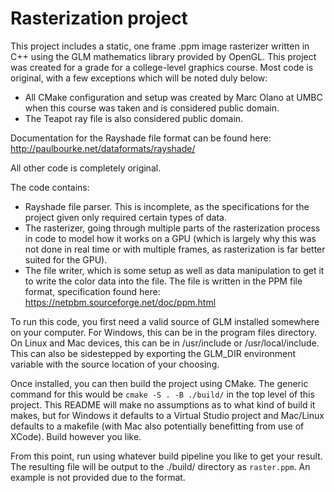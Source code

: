 # Rasterization project

This project includes a static, one frame .ppm image rasterizer written in C++ using the GLM mathematics library provided by OpenGL. This project was created for a grade for a college-level graphics course. Most code is original, with a few exceptions which will be noted duly below:

- All CMake configuration and setup was created by Marc Olano at UMBC when this course was taken and is considered public domain.
- The Teapot ray file is also considered public domain.

Documentation for the Rayshade file format can be found here: http://paulbourke.net/dataformats/rayshade/

All other code is completely original.

The code contains:
- Rayshade file parser. This is incomplete, as the specifications for the project given only required certain types of data.
- The rasterizer, going through multiple parts of the rasterization process in code to model how it works on a GPU (which is largely why this was not done in real time or with multiple frames, as rasterization is far better suited for the GPU).
- The file writer, which is some setup as well as data manipulation to get it to write the color data into the file. The file is written in the PPM file format, specification found here: https://netpbm.sourceforge.net/doc/ppm.html

To run this code, you first need a valid source of GLM installed somewhere on your computer. For Windows, this can be in the program files directory. On Linux and Mac devices, this can be in /usr/include or /usr/local/include. This can also be sidestepped by exporting the GLM_DIR environment variable with the source location of your choosing.

Once installed, you can then build the project using CMake. The generic command for this would be `cmake -S . -B ./build/` in the top level of this project. This README will make no assumptions as to what kind of build it makes, but for Windows it defaults to a Virtual Studio project and Mac/Linux defaults to a makefile (with Mac also potentially benefitting from use of XCode). Build however you like.

From this point, run using whatever build pipeline you like to get your result. The resulting file will be output to the ./build/ directory as `raster.ppm`. An example is not provided due to the format.